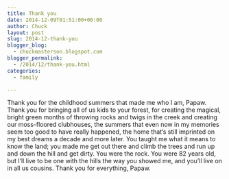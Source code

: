 ```yaml
---
title: Thank you
date: 2014-12-09T01:51:00+00:00
author: Chuck
layout: post
slug: 2014-12-thank-you
blogger_blog:
  - chuckmasterson.blogspot.com
blogger_permalink:
  - /2014/12/thank-you.html
categories:
  - family

---
```


Thank you for the childhood summers that made me who I am, Papaw. Thank you for
bringing all of us kids to your forest, for creating the magical, bright green
months of throwing rocks and twigs in the creek and creating our moss-floored
clubhouses, the summers that even now in my memories seem too good to have
really happened, the home that’s still imprinted on my best dreams a
decade and more later. You taught me what it means to know the land; you made
me get out there and climb the trees and run up and down the hill and get
dirty. You were the rock. You were 82 years old, but I’ll live to be one
with the hills the way you showed me, and you’ll live on in all us
cousins. Thank you for everything, Papaw.

